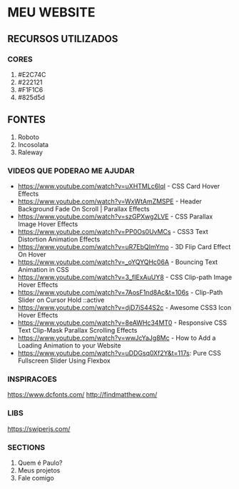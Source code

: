 # MEU WEBSITE

## RECURSOS UTILIZADOS

### CORES
1. #E2C74C
2. #222121
3. #F1F1C6
4. #825d5d

## FONTES
1. Roboto
2. Incosolata
3. Raleway

### VIDEOS QUE PODERAO ME AJUDAR
* https://www.youtube.com/watch?v=uXHTMLc6lqI - CSS Card Hover Effects
* https://www.youtube.com/watch?v=WxWtAmZMSPE - Header Background Fade On Scroll | Parallax Effects
* https://www.youtube.com/watch?v=szGPXwg2LVE - CSS Parallax Image Hover Effects 
* https://www.youtube.com/watch?v=PP0Os0UvMCs - CSS3 Text Distortion Animation Effects 
* https://www.youtube.com/watch?v=uR7EbQImYmo - 3D Flip Card Effect On Hover
* https://www.youtube.com/watch?v=_oYQYQHc06A - Bouncing Text Animation in CSS 
* https://www.youtube.com/watch?v=3_fIExAuUY8 - CSS Clip-path Image Hover Effects
* https://www.youtube.com/watch?v=7AosF1nd8Ac&t=106s - Clip-Path Slider on Cursor Hold ::active
* https://www.youtube.com/watch?v=djD7iS44S2c - Awesome CSS3 Icon Hover Effects
* https://www.youtube.com/watch?v=8eAWHc34MT0 - Responsive CSS Text Clip-Mask Parallax Scrolling Effects
* https://www.youtube.com/watch?v=wwJcYaJg8Mc - How to Add a Loading Animation to your Website
* https://www.youtube.com/watch?v=uDDGsq0Xf2Y&t=117s: Pure CSS Fullscreen Slider Using Flexbox

### INSPIRACOES
https://www.dcfonts.com/
http://findmatthew.com/

### LIBS
https://swiperjs.com/

### SECTIONS
1. Quem é Paulo?
2. Meus projetos
3. Fale comigo